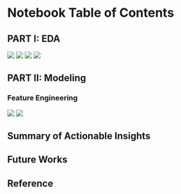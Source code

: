 

# Notebook Table of Contents

## PART I: EDA

<img src = '../main/Data & Figures/dataset_title_wordcloud.png'>

<img src = '../main/Data & Figures/dataset_title_value_count.png'>

<img src = '../main/Data & Figures/cleaned_label_wordcloud.png'>

<img src = '../main/Data & Figures/cleaned_label_value_count.png'>

## PART II: Modeling

### Feature Engineering

<img src = '../main/Data & Figures/bigram.png'>

<img src = '../main/Data & Figures/trigram.png'>

##  Summary of Actionable Insights


##  Future Works


## Reference

